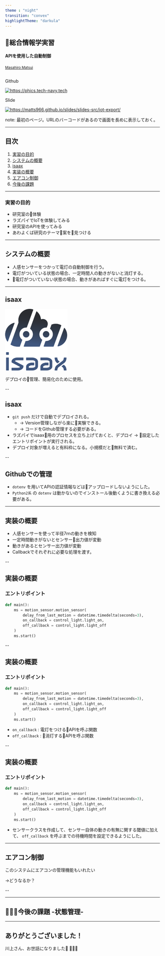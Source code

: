 ```yaml
---
theme : "night"
transition: "convex"
highlightTheme: "darkula"
---
```


## 総合情報学実習

#### APIを使用した自動制御

<small>[Masahiro Matsui](https://tech-navy.tech)</small>
<div style='display:inline-block;'>
<p>Github</p>
<a rel='nofollow' href='https://github.com/matts966/iot' style='cursor:default;'><img src='https://chart.googleapis.com/chart?cht=qr&chl=https%3A%2F%2Fgithub.com%2Fmatts966%2Fiot%2F&chs=210x210&choe=UTF-8&chld=L|2' alt='https://phics.tech-navy.tech' title='Service'></a>
</div>
<div style='display:inline-block;'>
<p>Slide</p>
<a rel='nofollow' href='https://matts966.github.io/slides/slides-src/iot-export/' style='cursor:default'><img src='https://chart.googleapis.com/chart?cht=qr&chl=https%3A%2F%2Fmatts966.github.io%2Fslides%2Fslides-src%2Fiot-export%2F&chs=210x210&choe=UTF-8&chld=L|2' alt='https://matts966.github.io/slides/slides-src/iot-export/' title='Slide'></a>
</div>

note: 最初のページ。URLのバーコードがあるので画面を長めに表示しておく。

---

## 目次

1. [実習の目的](#/2) 
2. [システムの概要](#/3)
3. [isaax](#/4)
4. [実装の概要](#/5)
5. [エアコン制御](#/6)
6. [今後の課題](#/7)

---

### 実習の目的

- 研究室の体験
- ラズパイでIoTを体験してみる
- 研究室のAPIを使ってみる
- あわよくば研究のテーマ案を見つける

---

## システムの概要

- 人感センサーをつかって電灯の自動制御を行う。
- 電灯がついている状態の場合、一定時間人の動きがないと消灯する。
- 電灯がついていない状態の場合、動きがあればすぐに電灯をつける。


---

## isaax

<img src="images/isaax_logo_vector.svg" style="max-width:40%;" alt="isaax_logo">

デプロイの管理、簡易化のために使用。

--

## isaax 

- `git push` だけで自動でデプロイされる。
    - → Version管理しながら楽に実験できる。
    - → コードをGithub管理する必要がある。
- ラズパイでisaax用のプロセスを立ち上げておくと、デプロイ → 設定したエントリポイントが実行される。
- デプロイ対象が増えると有料枠になる。小規模だと無料で済む。

--

## Githubでの管理

- `dotenv` を用いてAPIの認証情報などはアップロードしないようにした。
- `Python2系` の `dotenv` は動かないのでインストール後動くように書き換える必要がある。　

---

## 実装の概要

- 人感センサーを使って半径7ｍの動きを検知
- 一定時間動きがないとセンサー出力値が変動
- 動きがあるとセンサー出力値が変動
- Callbackでそれぞれに必要な処理を渡す。

--

## 実装の概要

### エントリポイント

```Python
def main():
    ms = motion_sensor.motion_sensor(
        delay_from_last_motion = datetime.timedelta(seconds=3),
        on_callback = control_light.light_on,
        off_callback = control_light.light_off
    )
    ms.start()
```

--

## 実装の概要

### エントリポイント

```Python
def main():
    ms = motion_sensor.motion_sensor(
        delay_from_last_motion = datetime.timedelta(seconds=3),
        on_callback = control_light.light_on,
        off_callback = control_light.light_off
    )
    ms.start()
```

- `on_callback` : 電灯をつけるAPIを呼ぶ関数
- `off_callback` : 消灯するAPIを呼ぶ関数

--

## 実装の概要

### エントリポイント

```Python
def main():
    ms = motion_sensor.motion_sensor(
        delay_from_last_motion = datetime.timedelta(seconds=3),
        on_callback = control_light.light_on,
        off_callback = control_light.light_off
    )
    ms.start()
```

- センサークラスを作成して、センサー自体の動きの有無に関する閾値に加えて、
`off_callback` を呼ぶまでの待機時間を設定できるようにした。

---

## エアコン制御

このシステムにエアコンの管理機能もいれたい

→どうなるか？

--



---

## 今後の課題 -状態管理-


---

## ありがとうございました！

川上さん、お世話になりました 🙇‍♂️